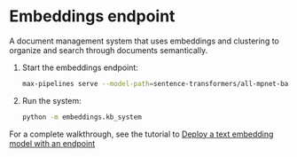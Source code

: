# Embeddings endpoint

A document management system that uses embeddings and clustering to organize and
search through documents semantically.

1. Start the embeddings endpoint:

    ```bash
    max-pipelines serve --model-path=sentence-transformers/all-mpnet-base-v2
    ```

1. Run the system:

    ```bash
    python -m embeddings.kb_system
    ```

For a complete walkthrough, see the tutorial to [Deploy a text embedding model
with an
endpoint](https://docs.modular.com/max/tutorials/run-embeddings-with-max-serve)
